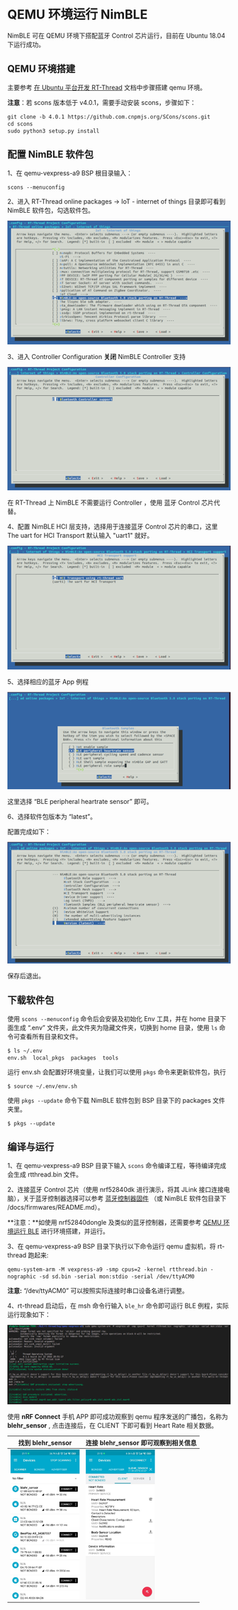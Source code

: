 # QEMU 环境运行 NimBLE

NimBLE 可在 QEMU 环境下搭配蓝牙 Control 芯片运行，目前在 Ubuntu 18.04 下运行成功。

## QEMU 环境搭建

主要参考 [在 Ubuntu 平台开发 RT-Thread](https://www.rt-thread.org/document/site/#/rt-thread-version/rt-thread-standard/application-note/setup/qemu/ubuntu/an0005-qemu-ubuntu?id=在-ubuntu-平台开发-rt-thread) 文档中步骤搭建 qemu 环境。

**注意**：若 scons 版本低于 v4.0.1，需要手动安装 scons，步骤如下：

```shell
git clone -b 4.0.1 https://github.com.cnpmjs.org/SCons/scons.git
cd scons
sudo python3 setup.py install
```

## 配置 NimBLE 软件包

1、在 qemu-vexpress-a9 BSP 根目录输入：

```shell
scons --menuconfig
```

2、进入 RT-Thread online packages → IoT - internet of things 目录即可看到 NimBLE 软件包，勾选软件包。

<img src="./figures/NimBLE.png" style="zoom:67%;" />

3、进入 Controller Configuration **关闭** NimBLE Controller 支持

<img src="./figures/NimBLE-Controller.png" style="zoom:67%;" />

在 RT-Thread 上 NimBLE 不需要运行 Controller ，使用 蓝牙 Control 芯片代替。

4、配置 NimBLE HCI 层支持，选择用于连接蓝牙 Control 芯片的串口，这里 The uart for HCI Transport 默认输入 "uart1" 就好。

<img src="./figures/NimBLE-HCI.png" style="zoom:67%;" />

5、选择相应的蓝牙 App 例程

<img src="./figures/NimBLE-Sample.png" style="zoom:67%;" />

这里选择 “BLE peripheral heartrate sensor” 即可。

6、选择软件包版本为 “latest”。

配置完成如下：

<img src="./figures/NimBLE-Version.png" style="zoom:67%;" />

保存后退出。

## 下载软件包

使用 `scons --menuconfig` 命令后会安装及初始化 Env 工具，并在 home 目录下面生成 “.env” 文件夹，此文件夹为隐藏文件夹，切换到 home 目录，使用 `ls` 命令可查看所有目录和文件。

```
$ ls ~/.env
env.sh  local_pkgs  packages  tools
```

运行 env.sh 会配置好环境变量，让我们可以使用 `pkgs` 命令来更新软件包，执行

```
$ source ~/.env/env.sh
```

使用 `pkgs --update` 命令下载 NimBLE 软件包到 BSP 目录下的 packages 文件夹里。

```shell
$ pkgs --update
```

## 编译与运行

1、在 qemu-vexpress-a9 BSP 目录下输入 `scons` 命令编译工程，等待编译完成会生成 rtthread.bin 文件。

2、连接蓝牙 Control 芯片（使用 nrf52840dk 进行演示，将其 JLink 接口连接电脑），关于蓝牙控制器选择可以参考 [蓝牙控制器固件](https://github.com/RT-Thread-packages/nimble/tree/master/docs/firmwares) （或 NimBLE 软件包目录下 /docs/firmwares/README.md）。

**注意：**如使用 nrf52840dongle 及类似的蓝牙控制器，还需要参考 [QEMU 环境运行 BLE](https://www.rt-thread.org/document/site/#/rt-thread-version/rt-thread-standard/application-note/setup/qemu/qemu-ble/qemu_ble?id=qemu-环境运行-ble) 进行环境搭建，并运行。

3、在 qemu-vexpress-a9 BSP 目录下执行以下命令运行 qemu 虚拟机，将 rt-thread 跑起来:

```shell
qemu-system-arm -M vexpress-a9 -smp cpus=2 -kernel rtthread.bin -nographic -sd sd.bin -serial mon:stdio -serial /dev/ttyACM0
```

**注意:** “/dev/ttyACM0” 可以按照实际连接时串口设备名进行调整。

4、rt-thread 启动后，在 msh 命令行输入 `ble_hr` 命令即可运行 BLE 例程，实际运行现象如下：

<img src="./figures/qemu-run.png" style="zoom:67%;" />

使用 **nRF Connect** 手机 APP 即可成功观察到 qemu 程序发送的广播包，名称为 **blehr_sensor** , 点击连接后，在 CLIENT 下即可看到 Heart Rate 相关数据。

| 找到 blehr_sensor                                  | 连接 blehr_sensor 即可观察到相关信息                       |
| -------------------------------------------------- | ---------------------------------------------------------- |
| <img src="./figures/app.jpg" style="zoom: 33%;" /> | <img src="./figures/app-connect.jpg" style="zoom: 33%;" /> |



